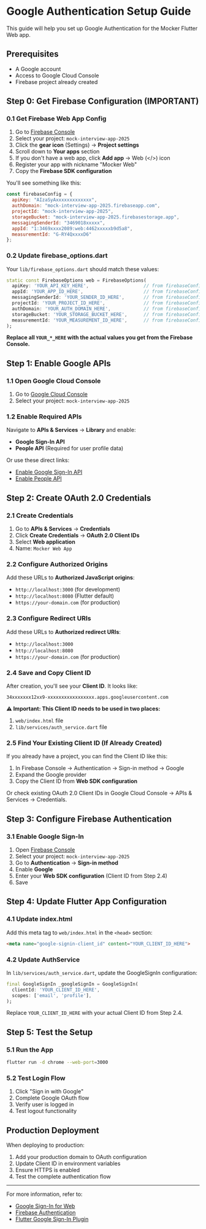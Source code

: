 # Google Authentication Setup Guide

This guide will help you set up Google Authentication for the Mocker Flutter Web app.

## Prerequisites

- A Google account
- Access to Google Cloud Console
- Firebase project already created

## Step 0: Get Firebase Configuration (IMPORTANT)

### 0.1 Get Firebase Web App Config
1. Go to [Firebase Console](https://console.firebase.google.com/)
2. Select your project: `mock-interview-app-2025`
3. Click the **gear icon** (Settings) → **Project settings**
4. Scroll down to **Your apps** section
5. If you don't have a web app, click **Add app** → Web (</>) icon
6. Register your app with nickname "Mocker Web"
7. Copy the **Firebase SDK configuration**

You'll see something like this:
```javascript
const firebaseConfig = {
  apiKey: "AIzaSyAxxxxxxxxxxxxx",
  authDomain: "mock-interview-app-2025.firebaseapp.com",
  projectId: "mock-interview-app-2025",
  storageBucket: "mock-interview-app-2025.firebasestorage.app",
  messagingSenderId: "3469018xxxxx",
  appId: "1:3469xxxx2089:web:4462xxxxxb9d5a8",
  measurementId: "G-RY4QxxxxD6"
};
```

### 0.2 Update firebase_options.dart
Your `lib/firebase_options.dart` should match these values:

```dart
static const FirebaseOptions web = FirebaseOptions(
  apiKey: 'YOUR_API_KEY_HERE',                    // from firebaseConfig.apiKey
  appId: 'YOUR_APP_ID_HERE',                      // from firebaseConfig.appId
  messagingSenderId: 'YOUR_SENDER_ID_HERE',       // from firebaseConfig.messagingSenderId
  projectId: 'YOUR_PROJECT_ID_HERE',              // from firebaseConfig.projectId
  authDomain: 'YOUR_AUTH_DOMAIN_HERE',            // from firebaseConfig.authDomain
  storageBucket: 'YOUR_STORAGE_BUCKET_HERE',      // from firebaseConfig.storageBucket
  measurementId: 'YOUR_MEASUREMENT_ID_HERE',      // from firebaseConfig.measurementId
);
```

**Replace all `YOUR_*_HERE` with the actual values you get from the Firebase Console.**

## Step 1: Enable Google APIs

### 1.1 Open Google Cloud Console
1. Go to [Google Cloud Console](https://console.cloud.google.com/)
2. Select your project: `mock-interview-app-2025`

### 1.2 Enable Required APIs
Navigate to **APIs & Services** → **Library** and enable:
- **Google Sign-In API**
- **People API** (Required for user profile data)

Or use these direct links:
- [Enable Google Sign-In API](https://console.developers.google.com/apis/api/plus.googleapis.com)
- [Enable People API](https://console.developers.google.com/apis/api/people.googleapis.com)

## Step 2: Create OAuth 2.0 Credentials

### 2.1 Create Credentials
1. Go to **APIs & Services** → **Credentials**
2. Click **Create Credentials** → **OAuth 2.0 Client IDs**
3. Select **Web application**
4. Name: `Mocker Web App`

### 2.2 Configure Authorized Origins
Add these URLs to **Authorized JavaScript origins**:
- `http://localhost:3000` (for development)
- `http://localhost:8080` (Flutter default)
- `https://your-domain.com` (for production)

### 2.3 Configure Redirect URIs
Add these URLs to **Authorized redirect URIs**:
- `http://localhost:3000`
- `http://localhost:8080`
- `https://your-domain.com` (for production)

### 2.4 Save and Copy Client ID
After creation, you'll see your **Client ID**. It looks like:
```
34xxxxxxx12xx9-xxxxxxxxxxxxxxxxx.apps.googleusercontent.com
```

**⚠️ Important: This Client ID needs to be used in two places:**
1. `web/index.html` file
2. `lib/services/auth_service.dart` file

### 2.5 Find Your Existing Client ID (If Already Created)
If you already have a project, you can find the Client ID like this:
1. In Firebase Console → Authentication → Sign-in method → Google
2. Expand the Google provider
3. Copy the Client ID from **Web SDK configuration**

Or check existing OAuth 2.0 Client IDs in Google Cloud Console → APIs & Services → Credentials.

## Step 3: Configure Firebase Authentication

### 3.1 Enable Google Sign-In
1. Open [Firebase Console](https://console.firebase.google.com/)
2. Select your project: `mock-interview-app-2025`
3. Go to **Authentication** → **Sign-in method**
4. Enable **Google**
5. Enter your **Web SDK configuration** (Client ID from Step 2.4)
6. Save

## Step 4: Update Flutter App Configuration

### 4.1 Update index.html
Add this meta tag to `web/index.html` in the `<head>` section:
```html
<meta name="google-signin-client_id" content="YOUR_CLIENT_ID_HERE">
```

### 4.2 Update AuthService
In `lib/services/auth_service.dart`, update the GoogleSignIn configuration:
```dart
final GoogleSignIn _googleSignIn = GoogleSignIn(
  clientId: 'YOUR_CLIENT_ID_HERE',
  scopes: ['email', 'profile'],
);
```

Replace `YOUR_CLIENT_ID_HERE` with your actual Client ID from Step 2.4.

## Step 5: Test the Setup

### 5.1 Run the App
```bash
flutter run -d chrome --web-port=3000
```

### 5.2 Test Login Flow
1. Click "Sign in with Google"
2. Complete Google OAuth flow
3. Verify user is logged in
4. Test logout functionality

## Production Deployment

When deploying to production:

1. Add your production domain to OAuth configuration
2. Update Client ID in environment variables
3. Ensure HTTPS is enabled
4. Test the complete authentication flow

---

For more information, refer to:
- [Google Sign-In for Web](https://developers.google.com/identity/sign-in/web)
- [Firebase Authentication](https://firebase.google.com/docs/auth)
- [Flutter Google Sign-In Plugin](https://pub.dev/packages/google_sign_in) 